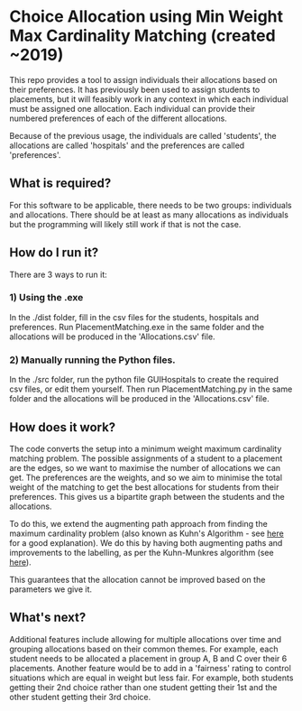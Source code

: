 # Choice Allocation using Min Weight Max Cardinality Matching (created ~2019)

This repo provides a tool to assign individuals their allocations based on their preferences. It has previously been used to assign students to placements, but it will feasibly work in any context in which each individual must be assigned one allocation.
Each individual can provide their numbered preferences of each of the different allocations.

Because of the previous usage, the individuals are called 'students', the allocations are called 'hospitals' and the preferences are called 'preferences'.


## What is required?
For this software to be applicable, there needs to be two groups: individuals and allocations. There should be at least as many allocations as individuals but the programming will likely still work if that is not the case.

## How do I run it?
There are 3 ways to run it:
### 1) Using the .exe
In the ./dist folder, fill in the csv files for the students, hospitals and preferences. Run PlacementMatching.exe in the same folder and the allocations will be produced in the 'Allocations.csv' file.
### 2) Manually running the Python files.
In the ./src folder, run the python file GUIHospitals to create the required csv files, or edit them yourself. Then run PlacementMatching.py in the same folder and the allocations will be produced in the 'Allocations.csv' file.

## How does it work?
The code converts the setup into a minimum weight maximum cardinality matching problem. The possible assignments of a student to a placement are the edges, so we want to maximise the number of allocations we can get. 
The preferences are the weights, and so we aim to minimise the total weight of the matching to get the best allocations for students from their preferences. This gives us a bipartite graph between the students and the allocations.

To do this, we extend the augmenting path approach from finding the maximum cardinality problem (also known as Kuhn's Algorithm - see [here](https://cp-algorithms.com/graph/kuhn_maximum_bipartite_matching.html) for a good explanation). 
We do this by having both augmenting paths and improvements to the labelling, as per the Kuhn-Munkres algorithm (see [here](https://brilliant.org/wiki/hungarian-matching/)).

This guarantees that the allocation cannot be improved based on the parameters we give it.

## What's next?
Additional features include allowing for multiple allocations over time and grouping allocations based on their common themes. For example, each student needs to be allocated a placement in group A, B and C over their 6 placements.
Another feature would be to add in a 'fairness' rating to control situations which are equal in weight but less fair. For example, both students getting their 2nd choice rather than one student getting their 1st and the other student getting their 3rd choice.
